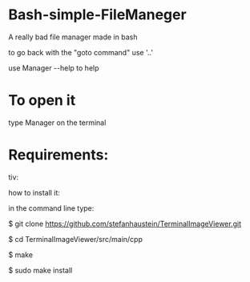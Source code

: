 # Bash-simple-FileManeger
A really bad file manager made in bash

to go back with the "goto command" use '..'

use Manager --help to help

# To open it
type Manager on the terminal

# Requirements:
tiv:

how to install it:

in the command line type:

$ git clone https://github.com/stefanhaustein/TerminalImageViewer.git

$ cd TerminalImageViewer/src/main/cpp

$ make

$ sudo make install
